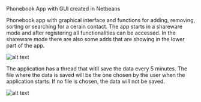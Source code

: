 Phonebook App with GUI created in Netbeans

Phonebook app with graphical interface and functions for adding, removing, sorting or searching for a cerain contact.
The app starts in a shareware mode and after registering all functionalities can be accessed.
In the shareware mode there are also some adds that are showing in the lower part of the app.

![alt text](https://github.com/barcan1012/Phonebook/blob/master/Capture1.PNG)

The application has a thread that witll save the data every 5 minutes. The file where the data is saved will be the one chosen by the user when the application starts. If no file is chosen, the data will not be saved.


![alt text](https://github.com/barcan1012/Phonebook/blob/master/Capture4.PNG)

